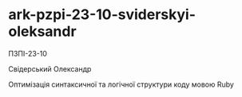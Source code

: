# ark-pzpi-23-10-sviderskyi-oleksandr

ПЗПІ-23-10

Свідерський Олександр

Оптимізація синтаксичної та логічної структури коду мовою Ruby

